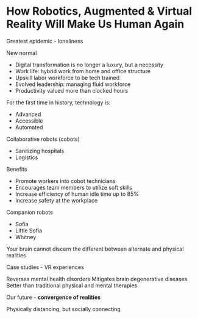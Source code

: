 # How Robotics, Augmented & Virtual Reality Will Make Us Human Again

Greatest epidemic - loneliness

New normal
- Digital transformation is no longer a luxury, but a necessity
- Work life: hybrid work from home and office structure
- Upskill labor workforce to be tech trained
- Evolved leadership: managing fluid workforce
- Productivity valued more than clocked hours

For the first time in history, technology is:
- Advanced
- Accessible
- Automated

Collaborative robots (cobots)
- Sanitizing hospitals
- Logistics

Benefits
- Promote workers into cobot technicians
- Encourages team members to utilize soft skills
- Increase efficiency of human idle time up to 85%
- Increase safety at the workplace

Companion robots
- Sofia
- Little Sofia
- Whitney

Your brain cannot discern the different between alternate and physical realities

Case studies - VR experiences

Reverses mental health disorders
Mitigates brain degenerative diseases
Better than traditional physical and mental therapies

Our future - **convergence of realities**

Physically distancing, but socially connecting